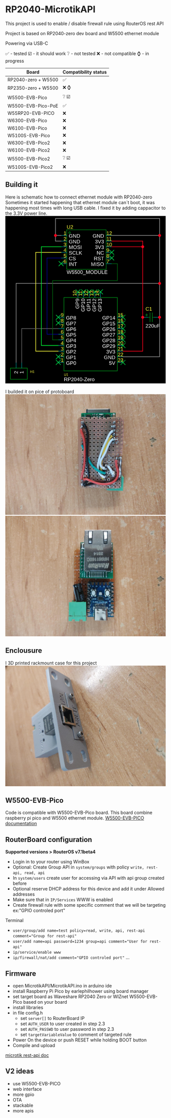 
# RP2040-MicrotikAPI
This project is used to enable / disable firewall rule using RouterOS rest API

Project is based on RP2040-zero dev board and W5500 ethernet module

Powering via USB-C

✅	- tested
☑️ - it should work
❔ - not tested
❌ - not compatible
⌚ - in progress

| Board | Compatibility status |
|--|--|
| RP2040-zero + W5500 | ✅ |
| RP2350-zero + W5500 | ❌ ⌚ |
| W5500-EVB-Pico |❔ ☑️  |
| W5500-EVB-Pico-PoE | ✅ | 
| W55RP20-EVB-PICO | ❌ |
| W6300-EVB-Pico | ❌ |
| W6100-EVB-Pico | ❌ |
| W5100S-EVB-Pico | ❌ |
| W6300-EVB-Pico2| ❌ |
| W6100-EVB-Pico2| ❌ | 
| W5500-EVB-Pico2 |❔ ☑️ |
|W5100S-EVB-Pico2| ❌ |

## Building it
Here is schematic how to connect ethernet module with RP2040-zero
Sometimes it started happening that ethernet module can´t boot, it was happening most times with long USB cable. I fixed it by adding cappacitor to the 3.3V power line.
![Schematic](./img/Schematic.png)

I builded it on pice of protoboard
![protoboard top](./img/bot.jpg)
![protoboard bottom](./img/top.jpg)

## Enclousure
I 3D printed rackmount case for this project
![Enclousure](./img/case.jpg)

## W5500-EVB-Pico
Code is compatible with W5500-EVB-Pico board. This board combine raspberry pi pico and W5500 ethernet module.
[W5500-EVB-PICO documentation](https://docs.wiznet.io/Product/iEthernet/W5500/w5500-evb-pico)

## RouterBoard configuration
**Supported versions > RouterOS v7.1beta4**
 - Login in to your router using WinBox
 - Optional: Create Group API in `system/groups` with policy `write, rest-api, read, api`
 - In `system/users` create user for accessing via API with api group created before
 - Optional reserve DHCP address for this device and add it under Allowed addresses
 - Make sure that in `IP/Services` WWW is enabled
 - Create firewall rule with some specific comment that we will be targeting ex:"GPIO controled port" 
	
Terminal
 - `user/group/add name=test policy=read, write, api, rest-api comment="Group for rest-api"`
 - `user/add name=api password=1234 group=api comment="User for rest-api"`
 - `ip/service/enable www`
 - `ip/firewall/nat/add comment="GPIO controled port"` ...

## Firmware

 - open MicrotikAPI/MicrotikAPI.ino in arduino ide
 - install Raspberry Pi Pico by earlephilhower using board manager
 - set target board as Waveshare RP2040 Zero or WIZnet W5500-EVB-Pico based on your board
 - install libraries
 - in file config.h
	- set `server[]` to RouterBoard IP
	- set `AUTH_USER` to user created in step 2.3
	- set `AUTH_PASSWD` to user password in step 2.3
	- set `targetVariableValue` to comment of targeted rule
 - Power On the device or push RESET while holding BOOT button
 - Compile and upload

[microtik rest-api doc](https://help.mikrotik.com/docs/spaces/ROS/pages/47579162/REST+API)


## V2 ideas
- use W5500-EVB-PICO
- web interface
- more gpio
- OTA
- stackable
- more apis

